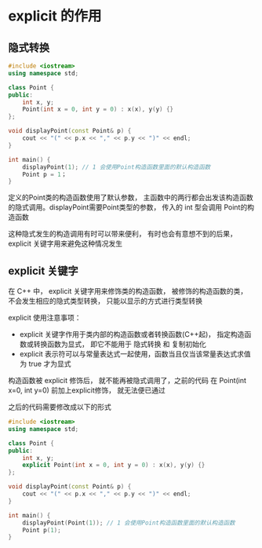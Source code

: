 # explicit 的作用
## 隐式转换
```CPP
#include <iostream>
using namespace std;

class Point {
public:
    int x, y;
    Point(int x = 0, int y = 0) : x(x), y(y) {}
};

void displayPoint(const Point& p) {
    cout << "(" << p.x << "," << p.y << ")" << endl;
}

int main() {
    displayPoint(1); // 1 会使用Point构造函数里面的默认构造函数
    Point p = 1；
}
```
定义的Point类的构造函数使用了默认参数， 主函数中的两行都会出发该构造函数的隐式调用。displayPoint需要Point类型的参数， 传入的 int 型会调用 Point的构造函数

这种隐式发生的构造调用有时可以带来便利， 有时也会有意想不到的后果， explicit 关键字用来避免这种情况发生

## explicit 关键字
在 C++ 中， explicit 关键字用来修饰类的构造函数， 被修饰的构造函数的类， 不会发生相应的隐式类型转换， 只能以显示的方式进行类型转换

explicit 使用注意事项：
+ explicit 关键字作用于类内部的构造函数或者转换函数(C++起)， 指定构造函数或转换函数为显式， 即它不能用于 隐式转换 和 复制初始化
+ explicit 表示符可以与常量表达式一起使用，函数当且仅当该常量表达式求值为 true 才为显式

构造函数被 explicit 修饰后， 就不能再被隐式调用了，之前的代码 在 Point(int x=0, int y=0) 前加上explicit修饰， 就无法便已通过

之后的代码需要修改成以下的形式
```cpp
#include <iostream>
using namespace std;

class Point {
public:
    int x, y;
    explicit Point(int x = 0, int y = 0) : x(x), y(y) {}
};

void displayPoint(const Point& p) {
    cout << "(" << p.x << "," << p.y << ")" << endl;
}

int main() {
    displayPoint(Point(1)); // 1 会使用Point构造函数里面的默认构造函数
    Point p(1);
}
```